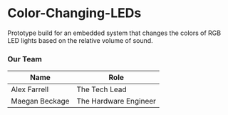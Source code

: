 # Color-Changing-LEDs
Prototype build for an embedded system that changes the colors of RGB LED lights based on the relative volume of sound.

### Our Team
| Name          | Role          |
|---------------|-------------- |
| Alex Farrell  | The Tech Lead |
| Maegan Beckage | The Hardware Engineer |
